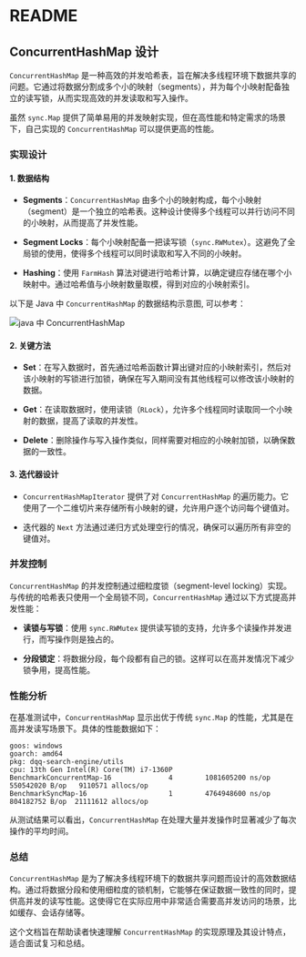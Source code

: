 # README



## ConcurrentHashMap 设计

`ConcurrentHashMap` 是一种高效的并发哈希表，旨在解决多线程环境下数据共享的问题。它通过将数据分割成多个小的映射（segments），并为每个小映射配备独立的读写锁，从而实现高效的并发读取和写入操作。

虽然 `sync.Map` 提供了简单易用的并发映射实现，但在高性能和特定需求的场景下，自己实现的 `ConcurrentHashMap` 可以提供更高的性能。

### 实现设计

#### 1. 数据结构

- **Segments**：`ConcurrentHashMap` 由多个小的映射构成，每个小映射（segment）是一个独立的哈希表。这种设计使得多个线程可以并行访问不同的小映射，从而提高了并发性能。

- **Segment Locks**：每个小映射配备一把读写锁（`sync.RWMutex`）。这避免了全局锁的使用，使得多个线程可以同时读取和写入不同的小映射。

- **Hashing**：使用 `FarmHash` 算法对键进行哈希计算，以确定键应存储在哪个小映射中。通过哈希值与小映射数量取模，得到对应的小映射索引。

以下是 Java 中  `ConcurrentHashMap` 的数据结构示意图, 可以参考：

![java 中 ConcurrentHashMap](https://i-blog.csdnimg.cn/blog_migrate/5fdb368d583f3406da42621795fd82b0.jpeg)

#### 2. 关键方法

- **Set**：在写入数据时，首先通过哈希函数计算出键对应的小映射索引，然后对该小映射的写锁进行加锁，确保在写入期间没有其他线程可以修改该小映射的数据。

- **Get**：在读取数据时，使用读锁（`RLock`），允许多个线程同时读取同一个小映射的数据，提高了读取的并发性。

- **Delete**：删除操作与写入操作类似，同样需要对相应的小映射加锁，以确保数据的一致性。

#### 3. 迭代器设计

- `ConcurrentHashMapIterator` 提供了对 `ConcurrentHashMap` 的遍历能力。它使用了一个二维切片来存储所有小映射的键，允许用户逐个访问每个键值对。

- 迭代器的 `Next` 方法通过递归方式处理空行的情况，确保可以遍历所有非空的键值对。

### 并发控制

`ConcurrentHashMap` 的并发控制通过细粒度锁（segment-level locking）实现。与传统的哈希表只使用一个全局锁不同，`ConcurrentHashMap` 通过以下方式提高并发性能：

- **读锁与写锁**：使用 `sync.RWMutex` 提供读写锁的支持，允许多个读操作并发进行，而写操作则是独占的。

- **分段锁定**：将数据分段，每个段都有自己的锁。这样可以在高并发情况下减少锁争用，提高性能。

### 性能分析

在基准测试中，`ConcurrentHashMap` 显示出优于传统 `sync.Map` 的性能，尤其是在高并发读写场景下。具体的性能数据如下：

```plaintext
goos: windows
goarch: amd64
pkg: dqq-search-engine/utils
cpu: 13th Gen Intel(R) Core(TM) i7-1360P
BenchmarkConcurrentMap-16              4        1081605200 ns/op        550542020 B/op   9110571 allocs/op
BenchmarkSyncMap-16                    1        4764948600 ns/op        804182752 B/op  21111612 allocs/op
```

从测试结果可以看出，`ConcurrentHashMap` 在处理大量并发操作时显著减少了每次操作的平均时间。

### 总结

`ConcurrentHashMap` 是为了解决多线程环境下的数据共享问题而设计的高效数据结构。通过将数据分段和使用细粒度的锁机制，它能够在保证数据一致性的同时，提供高并发的读写性能。这使得它在实际应用中非常适合需要高并发访问的场景，比如缓存、会话存储等。

这个文档旨在帮助读者快速理解 `ConcurrentHashMap` 的实现原理及其设计特点，适合面试复习和总结。
